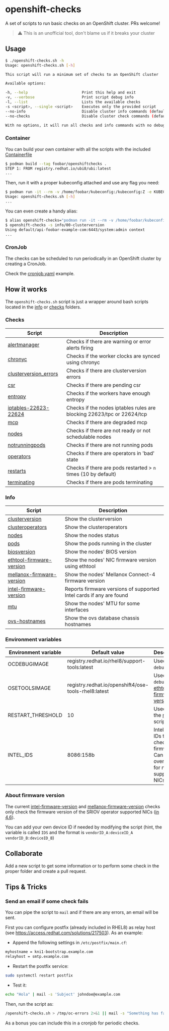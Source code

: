 # openshift-checks

A set of scripts to run basic checks on an OpenShift cluster. PRs welcome!

> :warning: This is an unofficial tool, don't blame us if it breaks your cluster

## Usage

```bash
$ ./openshift-checks.sh -h
Usage: openshift-checks.sh [-h]

This script will run a minimum set of checks to an OpenShift cluster

Available options:

-h, --help                        Print this help and exit
-v, --verbose                     Print script debug info
-l, --list                        Lists the available checks
-s <script>, --single <script>    Executes only the provided script
--no-info                         Disable cluster info commands (default: enabled)
--no-checks                       Disable cluster check commands (default: enabled)

With no options, it will run all checks and info commands with no debug info
```

### Container

You can build your own container with all the scripts with the included [Containerfile](Containerfile)

```bash
$ podman build --tag foobar/openshiftchecks .
STEP 1: FROM registry.redhat.io/ubi8/ubi:latest
...
```

Then, run it with a proper kubeconfig attached and use any flag you need:

```bash
$ podman run -it --rm -v /home/foobar/kubeconfig:/kubeconfig:Z -e KUBECONFIG=/kubeconfig foobar/openshiftchecks:latest -h
Usage: openshift-checks.sh [-h]
...
```

You can even create a handy alias:

```bash
$ alias openshift-checks="podman run -it --rm -v /home/foobar/kubeconfig:/kubeconfig:Z -e KUBECONFIG=/kubeconfig foobar/openshiftchecks:latest"
$ openshift-checks -s info/00-clusterversion
Using default/api-foobar-example-com:6443/system:admin context
...
```

### CronJob

The checks can be scheduled to run periodically in an OpenShift cluster by
creating a CronJob.

Check the [cronjob.yaml](cronjob.yaml) example.

## How it works

The `openshift-checks.sh` script is just a wrapper around bash scripts located
in the [info](./info) or [checks](./checks) folders.

### Checks

Script | Description
------------ | -------------
[alertmanager](checks/alertmanager) | Checks if there are warning or error alerts firing
[chronyc](checks/chronyc) | Checks if the worker clocks are synced using chronyc
[clusterversion_errors](checks/clusterversion_errors) | Checks if there are clusterversion errors
[csr](checks/csr) | Checks if there are pending csr
[entropy](checks/entropy) | Checks if the workers have enough entropy
[iptables-22623-22624](checks/iptables-22623-22624) | Checks if the nodes iptables rules are blocking 22623/tpc or 22624/tcp
[mcp](checks/mcp) | Checks if there are degraded mcp
[nodes](checks/nodes) | Checks if there are not ready or not schedulable nodes
[notrunningpods](checks/notrunningpods) | Checks if there are not running pods
[operators](checks/operators) | Checks if there are operators in 'bad' state
[restarts](checks/restarts) | Checks if there are pods restarted > `n` times (10 by default)
[terminating](checks/terminating) | Checks if there are pods terminating

### Info

Script | Description
------------ | -------------
[clusterversion](info/00-clusterversion) | Show the clusterversion
[clusteroperators](info/01-clusteroperators) | Show the clusteroperators
[nodes](info/02-nodes) | Show the nodes status
[pods](info/03-pods) | Show the pods running in the cluster
[biosversion](info/biosversion) | Show the nodes' BIOS version
[ethtool-firmware-version](info/ethtool-firmware-version) | Show the nodes' NIC firmware version using ethtool
[mellanox-firmware-version](info/mellanox-firmware-version) | Show the nodes' Mellanox Connect-4 firmware version
[intel-firmware-version](info/intel-firmware-version) | Reports firmware versions of supported Intel cards if any are found
[mtu](info/mtu) | Show the nodes' MTU for some interfaces
[ovs-hostnames](info/ovs-hostnames) | Show the ovs database chassis hostnames

### Environment variables

Environment variable | Default value | Description
------------ | ------------- | -------------
OCDEBUGIMAGE | registry.redhat.io/rhel8/support-tools:latest | Used by `oc debug`.
OSETOOLSIMAGE | registry.redhat.io/openshift4/ose-tools-rhel8:latest | Used by `oc debug` in [ethtool-firmware-version](info/ethtool-firmware-version)
RESTART_THRESHOLD | 10 | Used by the [restarts](checks/restarts) script.
INTEL_IDS | 8086:158b | Intel device IDs to check for firmware. Can be overridden for non-supported NICs.

### About firmware version

The current [intel-firmware-version](info/intel-firmware-version) and
[mellanox-firmware-version](info/mellanox-firmware-version) checks only check
the firmware version of the SRIOV operator supported NICs ([in 4.6](https://docs.openshift.com/container-platform/4.6/networking/hardware_networks/about-sriov.html#supported-devices_about-sriov)).

You can add your own device ID if needed by modifying the script (hint, the
variable is called `IDS` and the format is `vendorID_A:deviceID_A vendorID_B:deviceID_B`)

## Collaborate

Add a new script to get some information or to perform some check in the proper
folder and create a pull request.

## Tips & Tricks

### Send an email if some check fails

You can pipe the script to `mail` and if there are any errors, an email will be
sent.

First you can configure postfix (already included in RHEL8) as relay host
(see https://access.redhat.com/solutions/217503). As an example:

* Append the following settings in `/etc/postfix/main.cf`:

```bash
myhostname = kni1-bootstrap.example.com
relayhost = smtp.example.com
```

* Restart the postfix service:

```bash
sudo systemctl restart postfix
```

* Test it:

```bash
echo "Hola" | mail -s 'Subject' johndoe@example.com
```

Then, run the script as:

```bash
/openshift-checks.sh > /tmp/oc-errors 2>&1 || mail -s "Something has failed" johndoe@example.com < /tmp/oc-errors
```

As a bonus you can include this in a cronjob for periodic checks.
